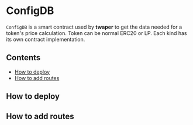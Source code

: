 # ConfigDB

`ConfigDB` is a smart contract used by **twaper** to get the data needed for a token's price calculation. Token can be normal ERC20 or LP. Each kind has its own contract implementation.

## Contents

- [How to deploy](#how-to-deploy)
- [How to add routes](#how-to-add-routes)

## How to deploy

## How to add routes
